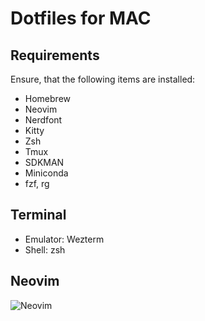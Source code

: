 # Dotfiles for MAC

## Requirements

Ensure, that the following items are installed:

- Homebrew
- Neovim
- Nerdfont
- Kitty
- Zsh
- Tmux
- SDKMAN
- Miniconda
- fzf, rg

## Terminal

- Emulator: Wezterm
- Shell: zsh

## Neovim
![Neovim](https://github.com/daschdy/DotfilesMac/blob/main/img/nvim.png?raw=true)
